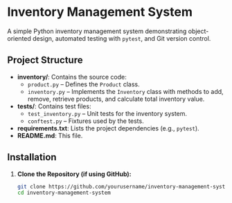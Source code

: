 # Inventory Management System

A simple Python inventory management system demonstrating object-oriented design, automated testing with `pytest`, and Git version control.

## Project Structure

- **inventory/**: Contains the source code:
  - `product.py` – Defines the `Product` class.
  - `inventory.py` – Implements the `Inventory` class with methods to add, remove, retrieve products, and calculate total inventory value.
- **tests/**: Contains test files:
  - `test_inventory.py` – Unit tests for the inventory system.
  - `conftest.py` – Fixtures used by the tests.
- **requirements.txt**: Lists the project dependencies (e.g., `pytest`).
- **README.md**: This file.

## Installation

1. **Clone the Repository (if using GitHub):**
   ```bash
   git clone https://github.com/yourusername/inventory-management-system.git
   cd inventory-management-system
